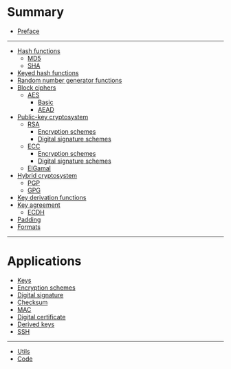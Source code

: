 # Summary

- [Preface](./preface.md)

---

- [Hash functions](./hash_functions.md)
    - [MD5](./md5.md)
    - [SHA](./sha.md)
- [Keyed hash functions](./keyed_hash_functions.md)
- [Random number generator functions]()
- [Block ciphers]()
    - [AES](./aes.md)
        - [Basic]()
        - [AEAD]()
- [Public-key cryptosystem](./public_key_cryptosystem.md)
    - [RSA](./rsa.md)
        - [Encryption schemes](./rsa_encryption_schemes.md)
        - [Digital signature schemes](./rsa_digital_signature_schemes.md)
    - [ECC](./ecdsa.md)
        - [Encryption schemes](./ecc_encryption_schemes.md)
        - [Digital signature schemes](./ecc_digital_signature_schemes.md)
    - [ElGamal]()
- [Hybrid cryptosystem]()
    - [PGP]()
    - [GPG]()
- [Key derivation functions](./kdf.md)
- [Key agreement](./key_exchange.md)
    - [ECDH]()
- [Padding](./padding.md)
- [Formats](./formats.md)

---

# Applications

- [Keys](./keys.md)
- [Encryption schemes](./ciphertext.md)
- [Digital signature](./digital_signature.md)
- [Checksum](./checksum.md)
- [MAC]()
- [Digital certificate](./digital_certificate.md)
- [Derived keys]()
- [SSH](./ssh.md)

---

- [Utils](./utils.md)
- [Code](./code.md)
